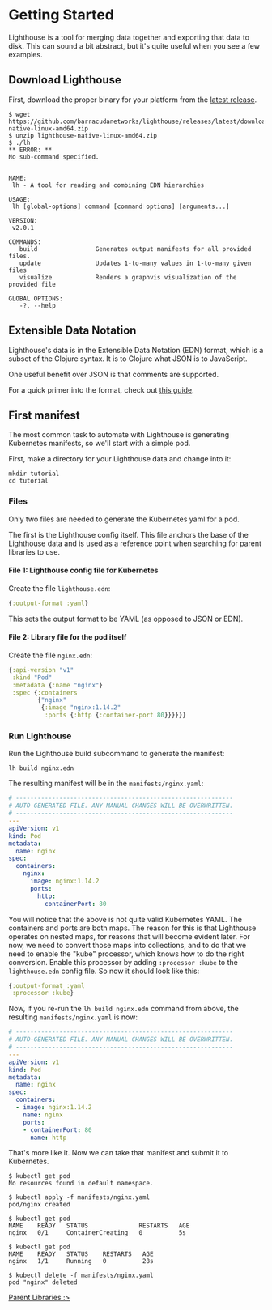 # Getting Started

Lighthouse is a tool for merging data together and exporting that data to disk.
This can sound a bit abstract, but it's quite useful when you see a few
examples.

## Download Lighthouse

First, download the proper binary for your platform from the
[latest release](https://github.com/barracudanetworks/lighthouse/releases).

```
$ wget https://github.com/barracudanetworks/lighthouse/releases/latest/download/lighthouse-native-linux-amd64.zip
$ unzip lighthouse-native-linux-amd64.zip
$ ./lh
** ERROR: **
No sub-command specified.


NAME:
 lh - A tool for reading and combining EDN hierarchies

USAGE:
 lh [global-options] command [command options] [arguments...]

VERSION:
 v2.0.1

COMMANDS:
   build                Generates output manifests for all provided files.
   update               Updates 1-to-many values in 1-to-many given files
   visualize            Renders a graphvis visualization of the provided file

GLOBAL OPTIONS:
   -?, --help
```

## Extensible Data Notation

Lighthouse's data is in the Extensible Data Notation (EDN) format, which is
a subset of the Clojure syntax. It is to Clojure what JSON is to JavaScript.

One useful benefit over JSON is that comments are supported.

For a quick primer into the format, check out [this guide](https://learnxinyminutes.com/docs/edn/).

## First manifest

The most common task to automate with Lighthouse is generating Kubernetes
manifests, so we'll start with a simple pod.

First, make a directory for your Lighthouse data and change into it:

```
mkdir tutorial
cd tutorial
```

### Files

Only two files are needed to generate the Kubernetes yaml for a pod.

The first is the Lighthouse config itself. This file anchors the base of the
Lighthouse data and is used as a reference point when searching for parent
libraries to use.

#### File 1: Lighthouse config file for Kubernetes

Create the file `lighthouse.edn`:

```clojure
{:output-format :yaml}
```

This sets the output format to be YAML (as opposed to JSON or EDN).

#### File 2: Library file for the pod itself

Create the file `nginx.edn`:

```clojure
{:api-version "v1"
 :kind "Pod"
 :metadata {:name "nginx"}
 :spec {:containers
        {"nginx"
         {:image "nginx:1.14.2"
          :ports {:http {:container-port 80}}}}}}
```

### Run Lighthouse

Run the Lighthouse build subcommand to generate the manifest:

```
lh build nginx.edn
```

The resulting manifest will be in the `manifests/nginx.yaml`:

```yaml
# ------------------------------------------------------------
# AUTO-GENERATED FILE. ANY MANUAL CHANGES WILL BE OVERWRITTEN.
# ------------------------------------------------------------
---
apiVersion: v1
kind: Pod
metadata:
  name: nginx
spec:
  containers:
    nginx:
      image: nginx:1.14.2
      ports:
        http:
          containerPort: 80
```

You will notice that the above is not quite valid Kubernetes YAML. The
containers and ports are both maps. The reason for this is that Lighthouse
operates on nested maps, for reasons that will become evident later. For
now, we need to convert those maps into collections, and to do that we need to
enable the "kube" processor, which knows how to do the right conversion. Enable
this processor by adding `:processor :kube` to the `lighthouse.edn` config
file. So now it should look like this:

```clojure
{:output-format :yaml
 :processor :kube}
```

Now, if you re-run the `lh build nginx.edn` command from above, the
resulting `manifests/nginx.yaml` is now:

```yaml
# ------------------------------------------------------------
# AUTO-GENERATED FILE. ANY MANUAL CHANGES WILL BE OVERWRITTEN.
# ------------------------------------------------------------
---
apiVersion: v1
kind: Pod
metadata:
  name: nginx
spec:
  containers:
  - image: nginx:1.14.2
    name: nginx
    ports:
    - containerPort: 80
      name: http
```

That's more like it. Now we can take that manifest and submit it to Kubernetes.

```
$ kubectl get pod
No resources found in default namespace.

$ kubectl apply -f manifests/nginx.yaml
pod/nginx created

$ kubectl get pod
NAME    READY   STATUS              RESTARTS   AGE
nginx   0/1     ContainerCreating   0          5s

$ kubectl get pod
NAME    READY   STATUS    RESTARTS   AGE
nginx   1/1     Running   0          28s

$ kubectl delete -f manifests/nginx.yaml
pod "nginx" deleted
```

[Parent Libraries :>](/doc/tutorial/02-libraries.md)
